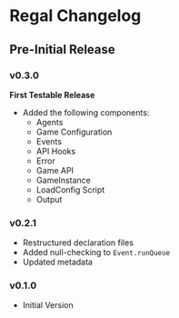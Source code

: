 # Regal Changelog

## Pre-Initial Release

### v0.3.0

**First Testable Release**

* Added the following components:
    * Agents
    * Game Configuration
    * Events
    * API Hooks
    * Error
    * Game API
    * GameInstance
    * LoadConfig Script
    * Output

### v0.2.1

* Restructured declaration files
* Added null-checking to `Event.runQueue`
* Updated metadata

### v0.1.0

* Initial Version
